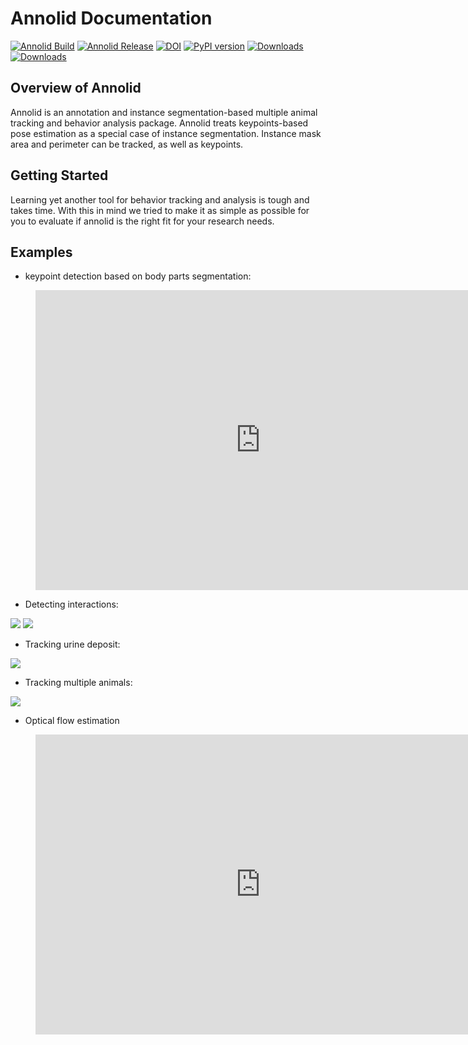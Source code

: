 # Annolid Documentation

[![Annolid Build](https://github.com/healthonrails/annolid/workflows/Annolid%20CI/badge.svg)](https://github.com/healthonrails/annolid/actions)
[![Annolid Release](https://github.com/healthonrails/annolid/workflows/Upload%20Python%20Package/badge.svg)](https://github.com/healthonrails/annolid/actions)
[![DOI](https://zenodo.org/badge/290017987.svg)](https://zenodo.org/badge/latestdoi/290017987)
[![PyPI version](https://badge.fury.io/py/annolid.svg)](https://badge.fury.io/py/annolid)
[![Downloads](https://pepy.tech/badge/annolid)](https://pepy.tech/project/annolid)
[![Downloads](https://pepy.tech/badge/annolid/month)](https://pepy.tech/project/annolid)


## Overview of Annolid
Annolid is an annotation and instance segmentation-based multiple animal tracking and behavior analysis package.
Annolid treats keypoints-based pose estimation as a special case of instance segmentation.
Instance mask area and perimeter can be tracked, as well as keypoints.


## Getting Started
Learning yet another tool for behavior tracking and analysis is tough and takes time. With this in mind we tried to make it as simple as possible for you to evaluate if annolid is the right fit for your research needs.


## Examples
* keypoint detection based on body parts segmentation:

<figure class="video_container">
  <iframe width="720" height="480" src="https://www.youtube.com/embed/op3A4_LuVj8" frameborder="0" allowfullscreen="true"> </iframe>
</figure>

* Detecting interactions:

![](../images/interaction_raw.gif)
![](../images/interaction_analyzed.gif)

* Tracking urine deposit:

![](../images/urine_tracking.png)

* Tracking multiple animals:

![](../images/mutiple_animal_tracking.png)

* Optical flow estimation
<figure class="video_container">
  <iframe width="720" height="480" src="https://www.youtube.com/embed/EpQ9JPZgcYE" frameborder="0" allowfullscreen="true"> </iframe>
</figure>
